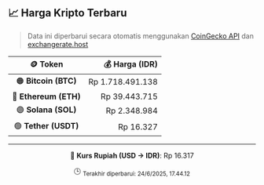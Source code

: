 

<!-- HARGA_KRIPTO -->
## 📈 Harga Kripto Terbaru

> Data ini diperbarui secara otomatis menggunakan [CoinGecko API](https://www.coingecko.com/) dan [exchangerate.host](https://exchangerate.host/)

<div align="center">

| 🪙 Token | 💰 Harga (IDR) |
|:------:|---------------:|
| 🟠 **Bitcoin (BTC)**   | Rp 1.718.491.138 |
| 🔵 **Ethereum (ETH)**  | Rp 39.443.715 |
| 🟣 **Solana (SOL)**    | Rp 2.348.984 |
| 🟢 **Tether (USDT)**   | Rp 16.327 |

---

💱 **Kurs Rupiah (USD → IDR)**: Rp 16.317

🕒 <sub>Terakhir diperbarui: 24/6/2025, 17.44.12</sub>

</div>
<!-- /HARGA_KRIPTO -->